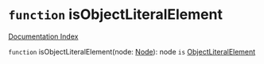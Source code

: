 # `function` isObjectLiteralElement

[Documentation Index](../README.md)

`function` isObjectLiteralElement(node: [Node](../interface.Node/README.md)): node `is` [ObjectLiteralElement](../interface.ObjectLiteralElement/README.md)